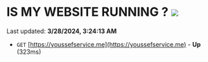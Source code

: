 # IS MY WEBSITE RUNNING ? [![](https://img.shields.io/static/v1?label=Sponsor&message=%E2%9D%A4&logo=GitHub&color=%23fe8e86)](https://github.com/sponsors/<username>)

Last updated: **3/28/2024, 3:24:13 AM**

- `GET` [https://youssefservice.me](https://youssefservice.me) - **Up** (323ms)
